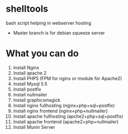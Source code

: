 shelltools
==========

bash script helping in webserver hosting

 - Master branch is for debian squeeze server 
 

What you can do
===============

1. Install Nginx
2. Install apache 2
3. Install PHP5 (FPM for nginx or module for Apache2)
4. Install Mysql 5.5
5. Install postfix
6. Install nullmailer
7. Install graphicsmagick
8. Install nginx fullhosting (nginx+php+sql+postfix)
9. Install nginx frontend  (nginx+php+nullmailer)
10. Install apache fullhosting  (apche2+php+sql+postfix)
11. Install apache frontend (apache2+php+nullmailer)
12. Install Munin Server